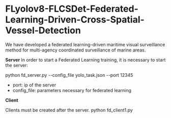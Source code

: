 # FLyolov8-FLCSDet-Federated-Learning-Driven-Cross-Spatial-Vessel-Detection
We have developed a federated learning-driven maritime visual surveillance method for multi-agency coordinated surveillance of marine areas.


**Server**
In order to start a Federated Learning training, it is necessary to start the server:

python fd_server.py --config_file yolo_task.json --port 12345

- port: ip of the server
- config_file: parameters necessary for federated learning

**Client**

Clients must be created after the server. 
python fd_client1.py


